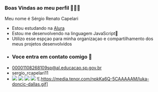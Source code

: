 ### Boas Vindas ao meu perfil 🐉🇧🇷

Meu nome é Sérgio Renato Capelari

- Estou estudando na [Alura](https://www.alura.com.br)
- Estou me desenvolvendo na linguagem JavaScript🤡
- Utilizo esse espçao para minha organizaçao e compartilhamento dos meus projetos desenvolvidos
- ### Voce entra em contato comigo 📧  
- 00001108268109sp@al.educacao.sp.gov.br
- sergio_rcapelari11
-  
  ![](https://media.tenor.com/eziBXtIhXPUAAAAM/luffy-one-piece.gif)
  ![](https://media.tenor.com/FgH_yP41T4sAAAAM/messi-and-neymar.gif)
  ![](https://media.tenor.com/ah5hU_hmR5gAAAAM/le-bron-raymone-james-sr-le-bron-james.gif)
  ![](https://media.tenor.com/IMwGz5PWrNoAAAAM/bleach-kenpachi.gif)
  ![.https://media.tenor.com/npkKa6Q-5CAAAAAM/luka-doncic-dallas.gif]
